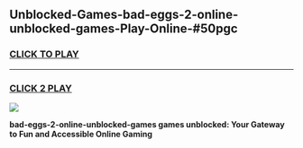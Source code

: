 
## Unblocked-Games-bad-eggs-2-online-unblocked-games-Play-Online-#50pgc
<h3>
<a href="https://premium.freeplayer.one?title=bad-eggs-2-online-unblocked-games&ref=27F">CLICK TO PLAY</a></h3>
<hr>

<h3>
<a href="https://premium.freeplayer.one?title=bad-eggs-2-online-unblocked-games&ref=27F">CLICK 2 PLAY</a>
  
</h3>

<a href="https://premium.freeplayer.one?title=bad-eggs-2-online-unblocked-games&ref=27F"><img src="https://clearcache.store/games.png"></a>


**bad-eggs-2-online-unblocked-games games unblocked: Your Gateway to Fun and Accessible Online Gaming**
